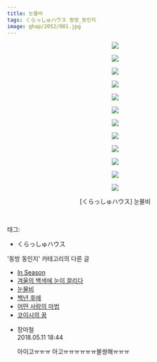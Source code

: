 ```yaml
---
title: 눈물비
tags: くらっしゅハウス 동방_동인지
image: ghap/2052/001.jpg
---
```

<div class="article">
<p style="text-align: center; clear: none; float: none;"><img src="{{ site.nasurl }}/ghap/2052/001.jpg"/></p>
<p style="text-align: center; clear: none; float: none;"><img src="{{ site.nasurl }}/ghap/2052/002.jpg"/></p>
<p style="text-align: center; clear: none; float: none;"><img src="{{ site.nasurl }}/ghap/2052/003.jpg"/></p>
<p style="text-align: center; clear: none; float: none;"><img src="{{ site.nasurl }}/ghap/2052/004.jpg"/></p>
<p style="text-align: center; clear: none; float: none;"><img src="{{ site.nasurl }}/ghap/2052/005.jpg"/></p>
<p style="text-align: center; clear: none; float: none;"><img src="{{ site.nasurl }}/ghap/2052/006.jpg"/></p>
<p style="text-align: center; clear: none; float: none;"><img src="{{ site.nasurl }}/ghap/2052/007.jpg"/></p>
<p style="text-align: center; clear: none; float: none;"><img src="{{ site.nasurl }}/ghap/2052/008.jpg"/></p>
<p style="text-align: center; clear: none; float: none;"><img src="{{ site.nasurl }}/ghap/2052/009.jpg"/></p>
<p style="text-align: center; clear: none; float: none;"><img src="{{ site.nasurl }}/ghap/2052/010.jpg"/></p>
<p style="text-align: center; clear: none; float: none;"><img src="{{ site.nasurl }}/ghap/2052/011.jpg"/></p>
<p style="text-align: center; clear: none; float: none;"><img src="{{ site.nasurl }}/ghap/2052/012.jpg"/></p>
<p style="text-align: center; clear: none; float: none;">[くらっしゅハウス] 눈물비</p>
<p><br/></p>
</div><div class="tagTrail">
<p>태그: </p>
<ul>
<li>くらっしゅハウス</li>
</ul>
</div><div class="another">
<p>'동방 동인지' 카테고리의 다른 글</p>
<ul>
<li><a href="/2016-09-08-ghap_2056">In Season</a></li>
<li><a href="/2016-09-08-ghap_2055">겨울의 백색에 눈이 끌리다</a></li>
<li><a href="/2016-09-08-ghap_2052">눈물비</a></li>
<li><a href="/2016-09-08-ghap_2051">백년 후에</a></li>
<li><a href="/2016-09-08-ghap_2050">어떤 사랑의 마법</a></li>
<li><a href="/2016-09-08-ghap_2049">코이시의 꿈</a></li>
</ul>
</div><div class="cb_module cb_fluid">
<div class="cb_wrt cb_profile">
<div class="comment">
<ul>
<li class="cb_thumb_off" id="comment15254238">
<div class="cb_comment_area">
<div class="cb_info_area">
<div class="cb_section">
<span class="cb_nick_name">장마철</span>
</div>
<div class="cb_section">
<span class="cb_date">2018.05.11 18:44 </span>
</div>
</div>
<div class="cb_dsc_comment">
<p class="cb_dsc">
											아이고ㅠㅠㅠ 아고ㅠㅠㅠㅠㅠㅠ불쌍해ㅠㅠㅠ
										</p>
</div>
</div></li>
</ul>
</div>
</div><!-- commentList close -->
</div>